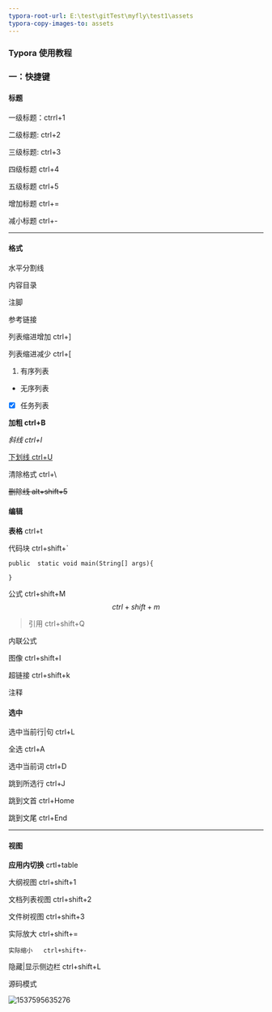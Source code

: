 ```yaml
---
typora-root-url: E:\test\gitTest\myfly\test1\assets
typora-copy-images-to: assets
---
```


### Typora  使用教程

### 一：快捷键

#### 标题

一级标题：ctrrl+1

二级标题: ctrl+2

三级标题:	ctrl+3

四级标题	ctrl+4

五级标题	ctrl+5

增加标题	ctrl+=

减小标题	ctrl+-

------

#### 格式

水平分割线

内容目录

注脚

参考链接

列表缩进增加 ctrl+]

列表缩进减少 ctrl+[

1. 有序列表

- 无序列表

- [x] 任务列表



**加粗	ctrl+B**

*斜线	ctrl+I*

<u>下划线	ctrl+U</u>

清除格式 ctrl+\

~~删除线	alt+shift+5~~





#### 编辑

**表格**	ctrl+t

代码块	ctrl+shift+`

`public  static void main(String[] args){`

`}`

公式 ctrl+shift+M
$$
ctrl+shift +m
$$

> 引用 ctrl+shift+Q
>
> 

内联公式

图像 ctrl+shift+I

超链接 ctrl+shift+k

注释

#### 选中

选中当前行|句   ctrl+L

全选 ctrl+A

选中当前词 ctrl+D

跳到所选行 ctrl+J

跳到文首 ctrl+Home

跳到文尾 ctrl+End



------



#### 视图

**应用内切换**     crtl+table

大纲视图 	ctrl+shift+1

文档列表视图	ctrl+shift+2

文件树视图		ctrl+shift+3

实际放大	ctrl+shift+=

`实际缩小	ctrl+shift+-`

隐藏|显示侧边栏 ctrl+shift+L

源码模式 

![1537595635276](/1537595635276.png)










